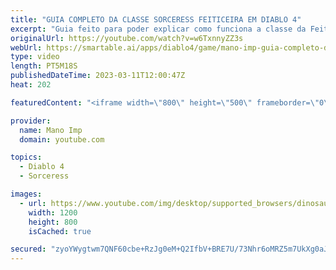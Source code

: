 ```yaml
---
title: "GUIA COMPLETO DA CLASSE SORCERESS FEITICEIRA EM DIABLO 4"
excerpt: "Guia feito para poder explicar como funciona a classe da Feiticeira em Diablo 4. 00:00 - Intro; 00:27 - Classe Feiticeira; 01:35 ..."
originalUrl: https://youtube.com/watch?v=w6TxnnyZZ3s
webUrl: https://smartable.ai/apps/diablo4/game/mano-imp-guia-completo-da-classe-sorceress-feiticeira-em-diablo-4/
type: video
length: PT5M18S
publishedDateTime: 2023-03-11T12:00:47Z
heat: 202

featuredContent: "<iframe width=\"800\" height=\"500\" frameborder=\"0\" src=\"https://www.youtube.com/embed/w6TxnnyZZ3s\" allow=\"accelerometer; autoplay; encrypted-media; gyroscope; picture-in-picture\" allowfullscreen></iframe>"

provider:
  name: Mano Imp
  domain: youtube.com

topics:
  - Diablo 4
  - Sorceress

images:
  - url: https://www.youtube.com/img/desktop/supported_browsers/dinosaur.png
    width: 1200
    height: 800
    isCached: true

secured: "zyoYWygtwm7QNF60cbe+RzJg0eM+Q2IfbV+BRE7U/73Nhr6oMRZ5m7UkXg0aJSNgBhKCzoocaregEY4IA+gYNKp1AnOjQ/URrCZCEQBUHxq+RC7C+4xLQjLH8TjC4o+GCtwT+A4oYdeY3ELcAE0vFSjJj/yuNkZweYVqjvhG4JDpX0GU+ciM8p9tdO2grw8OuhI442oaO+mYEq7/NR9tGF+gH/81inYGxBUVGegUDlHAOohe7rgoZEX7f7ySVyuYqWmKATkxXYN1l7Lo813YQspex/6Za2BWBglyR+zBPg2ml9cqVWl4nYqNvx5bCyQqoxuQA/Tswajxtr7ijln32hBhd5qlYTOv2H1j/jdePCChfQXfkabxP7jeueUynjNHHMnaePg8YIOeJy3skg3FQg==;31mOuKXtcl6OaeGJw0wukg=="
---
```


